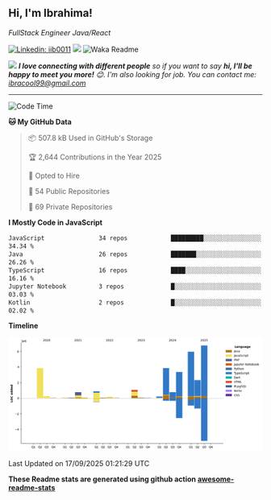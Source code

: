 <h2>Hi, I'm Ibrahima! </h2>
<p><em>FullStack Engineer Java/React
</em></p>


[![Linkedin: iib0011](https://img.shields.io/badge/-iib0011-blue?style=flat-square&logo=Linkedin&logoColor=white&link=https://www.linkedin.com/in/iib0011/)](https://www.linkedin.com/in/iib0011/)
![](https://visitor-badge.glitch.me/badge?page_id=iib0011)
![Waka Readme](https://github.com/iib0011/iib0011/workflows/Waka%20Readme/badge.svg)


<img src="https://media.giphy.com/media/LnQjpWaON8nhr21vNW/giphy.gif" width="60"> <em><b>I love connecting with different people</b> so if you want to say <b>hi, I'll be happy to meet you more!</b> 😊. I'm also looking for job. You can contact me: ibracool99@gmail.com</em>

---
<!--START_SECTION:waka-->
![Code Time](http://img.shields.io/badge/Code%20Time-5%2C478%20hrs%2028%20mins-blue)

**🐱 My GitHub Data** 

> 📦 507.8 kB Used in GitHub's Storage 
 > 
> 🏆 2,644 Contributions in the Year 2025
 > 
> 💼 Opted to Hire
 > 
> 📜 54 Public Repositories 
 > 
> 🔑 69 Private Repositories 
 > 
**I Mostly Code in JavaScript** 

```text
JavaScript               34 repos            █████████░░░░░░░░░░░░░░░░   34.34 % 
Java                     26 repos            ███████░░░░░░░░░░░░░░░░░░   26.26 % 
TypeScript               16 repos            ████░░░░░░░░░░░░░░░░░░░░░   16.16 % 
Jupyter Notebook         3 repos             █░░░░░░░░░░░░░░░░░░░░░░░░   03.03 % 
Kotlin                   2 repos             █░░░░░░░░░░░░░░░░░░░░░░░░   02.02 % 
```



**Timeline**

![Lines of Code chart](https://raw.githubusercontent.com/iib0011/iib0011/master/assets/bar_graph.png)


 Last Updated on 17/09/2025 01:21:29 UTC
<!--END_SECTION:waka-->

**These Readme stats are generated using github action [awesome-readme-stats](https://github.com/iib0011/waka-readme-stats)**
